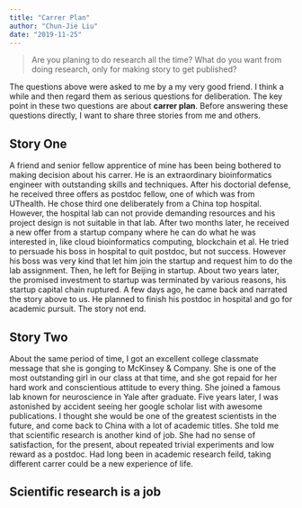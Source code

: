 ```yaml
---
title: "Carrer Plan"
author: "Chun-Jie Liu"
date: "2019-11-25"
---
```


> Are you planing to do research all the time? What do you want from doing research, only for making story to get published?

The questions above were asked to me by a my very good friend. I think a while and then regard them as serious questions for deliberation. The key point in these two questions are about **carrer plan**. Before answering these questions directly, I want to share three stories from me and others.

## Story One

A friend and senior fellow apprentice of mine has been being bothered to making decision about his carrer. He is an extraordinary bioinformatics engineer with outstanding skills and techniques. After his doctorial defense, he received three offers as postdoc fellow, one of which was from UThealth. He chose third one deliberately from a China top hospital. However, the hospital lab can not provide demanding resources and his project design is not suitable in that lab. After two months later, he received a new offer from a startup company where he can do what he was interested in, like cloud bioinformatics computing, blockchain et al. He tried to persuade his boss in hospital to quit postdoc, but not success. However his boss was very kind that let him join the startup and request him to do the lab assignment. Then, he left for Beijing in startup. About two years later, the promised investment to startup was terminated by various reasons, his startup capital chain ruptured. A few days ago, he came back and narrated the story above to us. He planned to finish his postdoc in hospital and go for academic pursuit. The story not end.

## Story Two

About the same period of time, I got an excellent college classmate message that she is gonging to McKinsey & Company. She is one of the most outstanding girl in our class at that time, and she got repaid for her hard work and conscientious attitude to every thing. She joined a famous lab known for neuroscience in Yale after graduate. Five years later, I was astonished by accident seeing her google scholar list with awesome publications. I thought she would be one of the greatest scientists in the future, and come back to China with a lot of academic titles. She told me that scientific research is another kind of job. She had no sense of satisfaction, for the present, about repeated trivial experiments and low reward as a postdoc. Had long been in academic research feild, taking different carrer could be a new experience of life.

## Scientific research is a job








